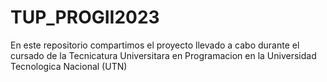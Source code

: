# TUP_PROGII2023
En este repositorio compartimos el proyecto llevado a cabo durante el cursado de la Tecnicatura Universitara en Programacion en la Universidad Tecnologica Nacional (UTN)
